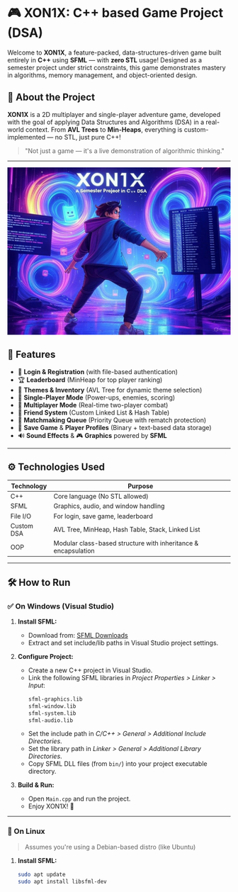 # 🎮 XON1X: C++ based Game Project (DSA)

Welcome to **XON1X**, a feature-packed, data-structures-driven game built entirely in **C++** using **SFML** — with **zero STL** usage! Designed as a semester project under strict constraints, this game demonstrates mastery in algorithms, memory management, and object-oriented design.

## 🚀 About the Project

**XON1X** is a 2D multiplayer and single-player adventure game, developed with the goal of applying Data Structures and Algorithms (DSA) in a real-world context. From **AVL Trees** to **Min-Heaps**, everything is custom-implemented — no STL, just pure C++!

> "Not just a game — it's a live demonstration of algorithmic thinking."

---

![image alt](https://github.com/emaadi-source/Xon1x-C-2D-Game-DSA-/blob/19c5db9d5c46b321563d90e5fdb68ae5da66ef4f/image.jpg)



## 🧠 Features

- 🔐 **Login & Registration** (with file-based authentication)
- 🏆 **Leaderboard** (MinHeap for top player ranking)
- 🎨 **Themes & Inventory** (AVL Tree for dynamic theme selection)
- 🧍 **Single-Player Mode** (Power-ups, enemies, scoring)
- 👥 **Multiplayer Mode** (Real-time two-player combat)
- 🤝 **Friend System** (Custom Linked List & Hash Table)
- 🎯 **Matchmaking Queue** (Priority Queue with rematch protection)
- 💾 **Save Game** & **Player Profiles** (Binary + text-based data storage)
- 🔊 **Sound Effects** & 🎮 **Graphics** powered by **SFML**

---

## ⚙️ Technologies Used

| Technology | Purpose |
|------------|---------|
| C++        | Core language (No STL allowed) |
| SFML       | Graphics, audio, and window handling |
| File I/O   | For login, save game, leaderboard |
| Custom DSA | AVL Tree, MinHeap, Hash Table, Stack, Linked List |
| OOP        | Modular class-based structure with inheritance & encapsulation |

---

## 🛠️ How to Run

### ✅ On **Windows (Visual Studio)**

1. **Install SFML:**
   - Download from: [SFML Downloads](https://www.sfml-dev.org/download.php)
   - Extract and set include/lib paths in Visual Studio project settings.

2. **Configure Project:**
   - Create a new C++ project in Visual Studio.
   - Link the following SFML libraries in *Project Properties > Linker > Input*:
     ```
     sfml-graphics.lib
     sfml-window.lib
     sfml-system.lib
     sfml-audio.lib
     ```
   - Set the include path in *C/C++ > General > Additional Include Directories*.
   - Set the library path in *Linker > General > Additional Library Directories*.
   - Copy SFML DLL files (from `bin/`) into your project executable directory.

3. **Build & Run:**
   - Open `Main.cpp` and run the project.
   - Enjoy XON1X! 🎉

---

### 🐧 On **Linux**

> Assumes you're using a Debian-based distro (like Ubuntu)

1. **Install SFML:**
   ```bash
   sudo apt update
   sudo apt install libsfml-dev
